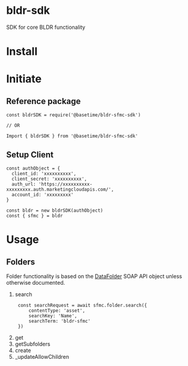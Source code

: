 # bldr-sdk

SDK for core BLDR functionality

# Install

# Initiate

## Reference package

```
const bldrSDK = require('@basetime/bldr-sfmc-sdk')

// OR

Import { bldrSDK } from '@basetime/bldr-sfmc-sdk'

```

## Setup Client

```
const authObject = {
  client_id: 'xxxxxxxxxx',
  client_secret: 'xxxxxxxxxx',
  auth_url: 'https://xxxxxxxxxx-xxxxxxxxx.auth.marketingcloudapis.com/',
  account_id: 'xxxxxxxxx'
}

const bldr = new bldrSDK(authObject)
const { sfmc } = bldr
```

# Usage

## Folders

Folder functionality is based on the [DataFolder](https://developer.salesforce.com/docs/marketing/marketing-cloud/guide/datafolder.html) SOAP API object unless otherwise documented.

1. search
    ```
     const searchRequest = await sfmc.folder.search({
         contentType: 'asset',
         searchKey: 'Name',
         searchTerm: 'bldr-sfmc'
     })
    ```
2. get
3. getSubfolders
4. create
5. \_updateAllowChildren
